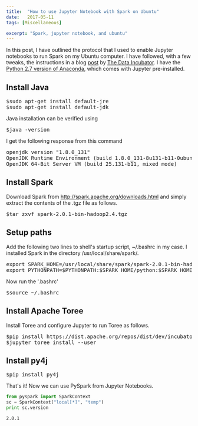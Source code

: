 ```yaml
---
title:  "How to use Jupyter Notebook with Spark on Ubuntu"
date:   2017-05-11
tags: [Miscellaneous]

excerpt: "Spark, jupyter notebook, and ubuntu"
---
```



In this post, I have outlined the protocol that I used to enable Jupyter notebooks to run Spark on my Ubuntu computer. 
I have followed, with a few tweaks, the instructions in a blog [post](!http://blog.thedataincubator.com/2017/04/spark-2-0-on-jupyter-with-toree/) by [The Data Incubator](!https://www.thedataincubator.com).
I have the [Python 2.7 version of Anaconda](!https://www.continuum.io/downloads), which comes with Jupyter pre-installed.

## Install Java
<div class="box">
  <pre>$sudo apt-get install default-jre
$sudo apt-get install default-jdk</pre>
</div>
Java installation can be verified using 
<div class="box">
  <pre>$java -version</pre>
</div>
I get the following response from this command
<div class="box">
  <pre>openjdk version "1.8.0_131"
OpenJDK Runtime Environment (build 1.8.0_131-8u131-b11-0ubuntu1.16.04.2-b11)
OpenJDK 64-Bit Server VM (build 25.131-b11, mixed mode)</pre>
</div>

## Install Spark
Download Spark from http://spark.apache.org/downloads.html and simply extract the contents of the .tgz file as follows.
<div class="box">
  <pre>$tar zxvf spark-2.0.1-bin-hadoop2.4.tgz</pre>
</div>

## Setup paths 
Add the following two lines to shell's startup script, ~/.bashrc in my case. I installed Spark in the directory /usr/local/share/spark/.
<div class="box">
  <pre>export SPARK_HOME=/usr/local/share/spark/spark-2.0.1-bin-hadoop2.4 
export PYTHONPATH=$PYTHONPATH:$SPARK_HOME/python:$SPARK_HOME/python/lib</pre>
</div>

Now run the '.bashrc'
<div class="box">
  <pre>$source ~/.bashrc</pre>
</div>

## Install Apache Toree
Install Toree and configure Jupyter to run Toree as follows.
<div class="box">
  <pre>$pip install https://dist.apache.org/repos/dist/dev/incubator/toree/0.2.0/snapshots/dev1/toree-pip/toree-0.2.0.dev1.tar.gz
$jupyter toree install --user</pre>
</div>

## Install py4j
<div class="box">
  <pre>$pip install py4j</pre>
</div>

That's it! Now we can use PySpark from Jupyter Notebooks.


```python
from pyspark import SparkContext
sc = SparkContext("local[*]", "temp")
print sc.version
```

    2.0.1

